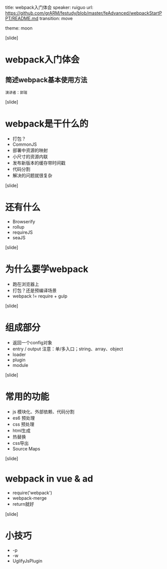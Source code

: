 title: webpack入门体会
speaker: ruiguo
url: https://github.com/grARM/festudy/blob/master/feAdvanced/webpackStartPPT/README.md
transition: move

theme: moon

[slide]

#  webpack入门体会
## 简述webpack基本使用方法
<small>演讲者：郭瑞</small>

[slide]

# webpack是干什么的

* 打包？
* CommonJS
* 部署中资源的映射
* 小尺寸的资源内联
* 发布新版本的缓存带时间戳
* 代码分割
* 解决的问题就很复杂

[slide]

# 还有什么

* Browserify 
* rollup
* requireJS
* seaJS

[slide]

# 为什么要学webpack

* 跑在浏览器上
* 打包？还是预编译场景
* webpack  != require + gulp  

[slide]

# 组成部分
* 返回一个config对象
* entry / output  注意：单/多入口；string、array、object
* loader
* plugin
* module


[slide]

# 常用的功能
* js 模块化、外部依赖、代码分割
* es6 预处理
* css 预处理
* html生成
* 热替换
* css导出
* Source Maps

[slide]

# webpack in vue & ad
* require('webpack')
* webpack-merge
* return就好

[slide]

# 小技巧
* -p
* -w
* UglifyJsPlugin



